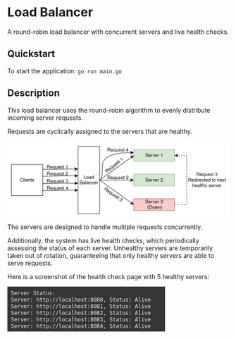 # Load Balancer

A round-robin load balancer with concurrent servers and live health checks.

## Quickstart

To start the application: 
`go run main.go`

## Description

This load balancer uses the round-robin algorithm to evenly distribute incoming server requests.

Requests are cyclically assigned to the servers that are healthy.

![Round Robin Diagram](assets/round-robin.png)

The servers are designed to handle multiple requests concurrently.

Additionally, the system has live health checks, which periodically assessing the status of each server. Unhealthy servers are temporarily taken out of rotation, guaranteeing that only healthy servers are able to serve requests.

Here is a screenshot of the health check page with 5 healthy servers:

![Health Check](assets/healthcheck.png)


